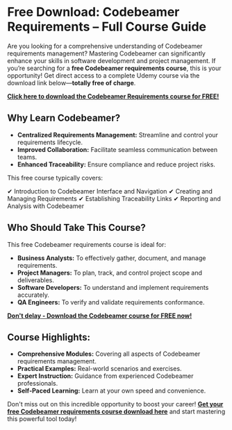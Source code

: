 # Free Download: Codebeamer Requirements – Full Course Guide

Are you looking for a comprehensive understanding of Codebeamer requirements management? Mastering Codebeamer can significantly enhance your skills in software development and project management. If you’re searching for a **free Codebeamer requirements course**, this is your opportunity! Get direct access to a complete Udemy course via the download link below—**totally free of charge**.

[**Click here to download the Codebeamer Requirements course for FREE!**](https://udemywork.com/codebeamer-requirements)

## Why Learn Codebeamer?

*   **Centralized Requirements Management:** Streamline and control your requirements lifecycle.
*   **Improved Collaboration:** Facilitate seamless communication between teams.
*   **Enhanced Traceability:** Ensure compliance and reduce project risks.

This free course typically covers:

✔ Introduction to Codebeamer Interface and Navigation
✔ Creating and Managing Requirements
✔ Establishing Traceability Links
✔ Reporting and Analysis with Codebeamer

## Who Should Take This Course?

This free Codebeamer requirements course is ideal for:

*   **Business Analysts:** To effectively gather, document, and manage requirements.
*   **Project Managers:** To plan, track, and control project scope and deliverables.
*   **Software Developers:** To understand and implement requirements accurately.
*   **QA Engineers:** To verify and validate requirements conformance.

[**Don't delay - Download the Codebeamer course for FREE now!**](https://udemywork.com/codebeamer-requirements)

## Course Highlights:

*   **Comprehensive Modules:** Covering all aspects of Codebeamer requirements management.
*   **Practical Examples:** Real-world scenarios and exercises.
*   **Expert Instruction:** Guidance from experienced Codebeamer professionals.
*   **Self-Paced Learning:** Learn at your own speed and convenience.

Don't miss out on this incredible opportunity to boost your career! **[Get your free Codebeamer requirements course download here](https://udemywork.com/codebeamer-requirements)** and start mastering this powerful tool today!
